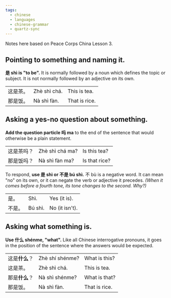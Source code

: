 ```yaml
---
tags:
  - chinese
  - languages
  - chinese-grammar
  - quartz-sync
---
```

Notes here based on Peace Corps China Lesson 3.
## Pointing to something and naming it.

**是 shì is "to be".** It is normally followed by a noun which defines the topic or subject. It is not normally followed by an adjective on its own.

|          |              |               |
| -------- | ------------ | ------------- |
| 这是茶。 | Zhè shì chá. | This is tea.  |
| 那是饭。 | Nà shì fàn.  | That is rice. |

## Asking a yes-no question about something.

**Add the question particle 吗 ma** to the end of the sentence that would otherwise be a plain statement.

|            |                 |               |
| ---------- | --------------- | ------------- |
| 这是茶吗？ | Zhè shì chá ma? | Is this tea?  |
| 那是饭吗？ | Nà shì fàn ma?  | Is that rice? |

To respond, **use 是 shì or 不是 bú shì.**  不 bù is a negative word. It can mean "no" on its own, or it can negate the verb or adjective it precedes. *(When it comes before a fourth tone, its tone changes to the second. Why?)*

|      |         |              |
| ------ | ------- | ------------ |
| 是。   | Shì.    | Yes (it is).             |
| 不是。 | Bú shì. | No (it isn't). |

## Asking what something is.

**Use 什么 shénme, "what".**  Like all Chinese interrogative pronouns, it goes in the position of the sentence where the answers would be expected.

|                |                 |               |
| -------------- | --------------- | ------------- |
| 这是**什么**？ | Zhè shí shénme? | What is this? |
| 这是茶。       | Zhè shì chá.    | This is tea.  | 
| 那是**什么**？ | Nà shì shénme?  | What is that? |
| 那是饭。       | Nà shì fàn.     | That is rice. |

